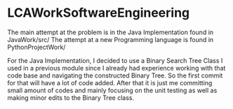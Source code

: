 # LCAWorkSoftwareEngineering

The main attempt at the problem is in the Java Implementation found in JavaWork/src/
The attempt at a new Programming language is found in PythonProjectWork/

For the Java Implementation, I decided to use a Binary Search Tree Class I used in a previous module since I already had experience working with that code base and navigating the constructed Binary Tree. So the first commit for that will have a lot of code added. After that it is just me committing small amount of codes and mainly focusing on the unit testing as well as making minor edits to the Binary Tree class.





